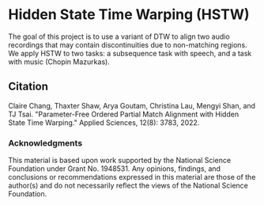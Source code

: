 # Hidden State Time Warping (HSTW)

The goal of this project is to use a variant of DTW to align two audio recordings that may contain discontinuities due to non-matching regions. We apply HSTW to two tasks: a subsequence task with speech, and a task with music (Chopin Mazurkas).

## Citation

Claire Chang, Thaxter Shaw, Arya Goutam, Christina Lau, Mengyi Shan, and TJ Tsai.  "Parameter-Free Ordered Partial Match Alignment with Hidden State Time Warping."  Applied Sciences, 12(8): 3783, 2022.


### Acknowledgments

This material is based upon work supported by the National Science Foundation under Grant No. 1948531.  Any opinions, findings, and conclusions or recommendations expressed in this material are those of the author(s) and do not necessarily reflect the views of the National Science Foundation.
